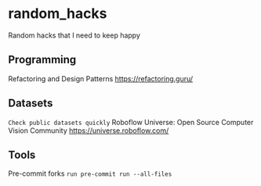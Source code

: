 # random_hacks
Random hacks that I need to keep happy


## Programming

Refactoring and Design Patterns
https://refactoring.guru/



## Datasets
`Check public datasets quickly`
Roboflow Universe: Open Source Computer Vision Community
https://universe.roboflow.com/

## Tools
Pre-commit forks
`run pre-commit run --all-files`
